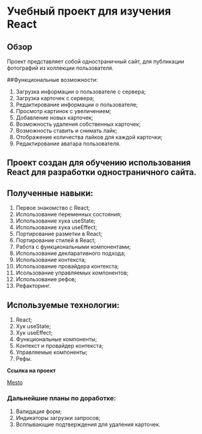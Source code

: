 # Учебный проект для изучения React

## Обзор

Проект представляет собой одностраничный сайт, для публикации фотографий из коллекции
пользователя. 

##Функциональные возможности:
1. Загрузка информации о пользователе с сервера;
2. Загрузка карточек с сервера;
3. Редактирование информации о пользователе;
4. Просмотр картинок с увеличением;
5. Добавление новых карточек;
6. Возможность удаления собственных карточек;
7. Возможность ставить и снимать лайк;
8. Отображение количества лайков для каждой карточки;
9. Редактирование аватара пользователя.

## Проект создан для обучению использования React для разработки одностраничного сайта.

## Полученные навыки:
1. Первое знакомство с React;
2. Использование переменных состояния;
3. Использование хука useState;
4. Использование хука useEffect;
5. Портирование разметки в React;
7. Портирование стилей в React;
8. Работа с функциональными компонентами;
9. Использование декларативного подхода;
10. Использование контекста;
11. Использование провайдера контекста;
12. Исользование управляемых компонентов;
13. Использование рефов;
14. Рефакторинг.

## Используемые технологии:
1. React;
2. Хук useState;
3. Хук useEffect;
4. Функциональные компоненты;
5. Контекст и провайдер контекста;
6. Управляемые компоненты;
7. Рефы.

**Ссылка на проект**

[Mesto](https://blaydasik.github.io/mesto-react/)

### Дальнейшие планы по доработке:
1.  Валидация форм;
2.  Индикаторы загрузки запросов;
3.  Всплывающие подтверждения для удаления карточек.